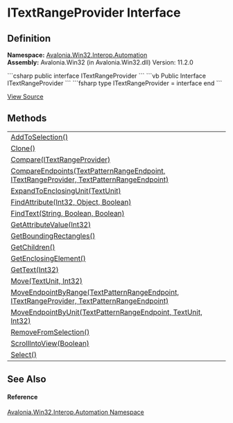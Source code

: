 # ITextRangeProvider Interface




## Definition
**Namespace:** <a href="N_Avalonia_Win32_Interop_Automation">Avalonia.Win32.Interop.Automation</a>  
**Assembly:** Avalonia.Win32 (in Avalonia.Win32.dll) Version: 11.2.0

<Tabs groupId="api-code-preview">
<TabItem value="csharp" label="C#">
```csharp
public interface ITextRangeProvider
```
</TabItem>
<TabItem value="vb" label="VB">
```vb
Public Interface ITextRangeProvider
```
</TabItem>
<TabItem value="fsharp" label="F#">
```fsharp
type ITextRangeProvider = interface end
```
</TabItem>
</Tabs>



<a href="https://github.com/AvaloniaUI/Avalonia/tree/master/src/Windows/Avalonia.Win32/Interop/Automation/ITextRangeProvider.cs" title="View the source code">View Source</a>



## Methods
<table>
<tr>
<td><a href="M_Avalonia_Win32_Interop_Automation_ITextRangeProvider_AddToSelection">AddToSelection()</a></td>
<td> </td>
</tr>
<tr>
<td><a href="M_Avalonia_Win32_Interop_Automation_ITextRangeProvider_Clone">Clone()</a></td>
<td> </td>
</tr>
<tr>
<td><a href="M_Avalonia_Win32_Interop_Automation_ITextRangeProvider_Compare">Compare(ITextRangeProvider)</a></td>
<td> </td>
</tr>
<tr>
<td><a href="M_Avalonia_Win32_Interop_Automation_ITextRangeProvider_CompareEndpoints">CompareEndpoints(TextPatternRangeEndpoint, ITextRangeProvider, TextPatternRangeEndpoint)</a></td>
<td> </td>
</tr>
<tr>
<td><a href="M_Avalonia_Win32_Interop_Automation_ITextRangeProvider_ExpandToEnclosingUnit">ExpandToEnclosingUnit(TextUnit)</a></td>
<td> </td>
</tr>
<tr>
<td><a href="M_Avalonia_Win32_Interop_Automation_ITextRangeProvider_FindAttribute">FindAttribute(Int32, Object, Boolean)</a></td>
<td> </td>
</tr>
<tr>
<td><a href="M_Avalonia_Win32_Interop_Automation_ITextRangeProvider_FindText">FindText(String, Boolean, Boolean)</a></td>
<td> </td>
</tr>
<tr>
<td><a href="M_Avalonia_Win32_Interop_Automation_ITextRangeProvider_GetAttributeValue">GetAttributeValue(Int32)</a></td>
<td> </td>
</tr>
<tr>
<td><a href="M_Avalonia_Win32_Interop_Automation_ITextRangeProvider_GetBoundingRectangles">GetBoundingRectangles()</a></td>
<td> </td>
</tr>
<tr>
<td><a href="M_Avalonia_Win32_Interop_Automation_ITextRangeProvider_GetChildren">GetChildren()</a></td>
<td> </td>
</tr>
<tr>
<td><a href="M_Avalonia_Win32_Interop_Automation_ITextRangeProvider_GetEnclosingElement">GetEnclosingElement()</a></td>
<td> </td>
</tr>
<tr>
<td><a href="M_Avalonia_Win32_Interop_Automation_ITextRangeProvider_GetText">GetText(Int32)</a></td>
<td> </td>
</tr>
<tr>
<td><a href="M_Avalonia_Win32_Interop_Automation_ITextRangeProvider_Move">Move(TextUnit, Int32)</a></td>
<td> </td>
</tr>
<tr>
<td><a href="M_Avalonia_Win32_Interop_Automation_ITextRangeProvider_MoveEndpointByRange">MoveEndpointByRange(TextPatternRangeEndpoint, ITextRangeProvider, TextPatternRangeEndpoint)</a></td>
<td> </td>
</tr>
<tr>
<td><a href="M_Avalonia_Win32_Interop_Automation_ITextRangeProvider_MoveEndpointByUnit">MoveEndpointByUnit(TextPatternRangeEndpoint, TextUnit, Int32)</a></td>
<td> </td>
</tr>
<tr>
<td><a href="M_Avalonia_Win32_Interop_Automation_ITextRangeProvider_RemoveFromSelection">RemoveFromSelection()</a></td>
<td> </td>
</tr>
<tr>
<td><a href="M_Avalonia_Win32_Interop_Automation_ITextRangeProvider_ScrollIntoView">ScrollIntoView(Boolean)</a></td>
<td> </td>
</tr>
<tr>
<td><a href="M_Avalonia_Win32_Interop_Automation_ITextRangeProvider_Select">Select()</a></td>
<td> </td>
</tr>
</table>

## See Also


#### Reference
<a href="N_Avalonia_Win32_Interop_Automation">Avalonia.Win32.Interop.Automation Namespace</a>  
